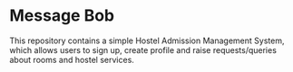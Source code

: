 # Message Bob

This repository contains a simple Hostel Admission Management System, which allows users to sign up, create profile and raise requests/queries about rooms and hostel services.


